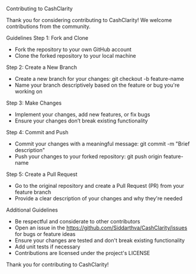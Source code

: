 Contributing to CashClarity

Thank you for considering contributing to CashClarity! We welcome contributions from the community.

Guidelines
Step 1: Fork and Clone
- Fork the repository to your own GitHub account
- Clone the forked repository to your local machine

Step 2: Create a New Branch
- Create a new branch for your changes: git checkout -b feature-name
- Name your branch descriptively based on the feature or bug you're working on

Step 3: Make Changes
- Implement your changes, add new features, or fix bugs
- Ensure your changes don’t break existing functionality

Step 4: Commit and Push
- Commit your changes with a meaningful message: git commit -m "Brief description"
- Push your changes to your forked repository: git push origin feature-name

Step 5: Create a Pull Request
- Go to the original repository and create a Pull Request (PR) from your feature branch
- Provide a clear description of your changes and why they're needed

Additional Guidelines
- Be respectful and considerate to other contributors
- Open an issue in the https://github.com/Siddarthva/CashClarity/issues for bugs or feature ideas
- Ensure your changes are tested and don't break existing functionality
- Add unit tests if necessary
- Contributions are licensed under the project's LICENSE

Thank you for contributing to CashClarity!
